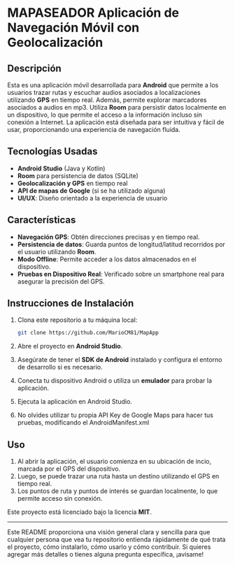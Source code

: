
# MAPASEADOR **Aplicación de Navegación Móvil con Geolocalización**

## **Descripción**

Esta es una aplicación móvil desarrollada para **Android** que permite a los usuarios trazar rutas y escuchar audios asociados a localizaciones utilizando **GPS** en tiempo real. 
Además, permite explorar marcadores asociados a audios en mp3.
Utiliza **Room** para persistir datos localmente en un dispositivo, lo que permite el acceso a la información incluso sin conexión a Internet. 
La aplicación está diseñada para ser intuitiva y fácil de usar, proporcionando una experiencia de navegación fluida.

## **Tecnologías Usadas**

- **Android Studio** (Java y Kotlin)
- **Room** para persistencia de datos (SQLite)
- **Geolocalización y GPS** en tiempo real
- **API de mapas de Google** (si se ha utilizado alguna)
- **UI/UX**: Diseño orientado a la experiencia de usuario

## **Características**

- **Navegación GPS**: Obtén direcciones precisas y en tiempo real.
- **Persistencia de datos**: Guarda puntos de longitud/latitud recorridos por el usuario utilizando **Room**.
- **Modo Offline**: Permite acceder a los datos almacenados en el dispositivo.
- **Pruebas en Dispositivo Real**: Verificado sobre un smartphone real para asegurar la precisión del GPS.

## **Instrucciones de Instalación**

1. Clona este repositorio a tu máquina local:
   ```bash
   git clone https://github.com/MarioCM81/MapApp
   ```

2. Abre el proyecto en **Android Studio**.

3. Asegúrate de tener el **SDK de Android** instalado y configura el entorno de desarrollo si es necesario.

4. Conecta tu dispositivo Android o utiliza un **emulador** para probar la aplicación.

5. Ejecuta la aplicación en Android Studio.

6. No olvides utilizar tu propia API Key de Google Maps para hacer tus pruebas, modificando el AndroidManifest.xml

## **Uso**

1. Al abrir la aplicación, el usuario comienza en su ubicación de incio, marcada por el GPS del dispositivo.
2. Luego, se puede trazar una ruta hasta un destino utilizando el GPS en tiempo real.
3. Los puntos de ruta y puntos de interés se guardan localmente, lo que permite acceso sin conexión.

Este proyecto está licenciado bajo la licencia **MIT**.

---

Este README proporciona una visión general clara y sencilla para que cualquier persona que vea tu repositorio entienda rápidamente de qué trata el proyecto, cómo instalarlo, cómo usarlo y cómo contribuir. Si quieres agregar más detalles o tienes alguna pregunta específica, ¡avísame!
